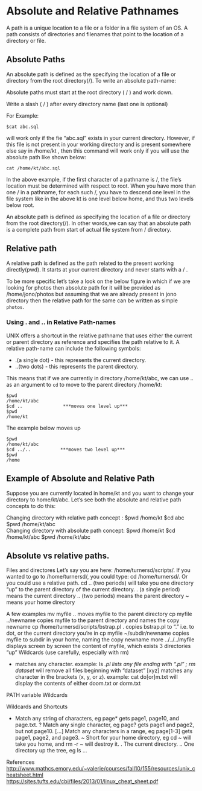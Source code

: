 # Absolute and Relative Pathnames

A path is a unique location to a file or a folder in a file system of an OS. A path consists of directories and filenames that point to the location of a directory or file.

## Absolute Paths

An absolute path is defined as the specifying the location of a file or directory from the root directory(/).
To write an absolute path-name:

Absolute paths must start at the root directory ( / ) and work down.

Write a slash ( / ) after every directory name (last one is optional)

For Example:
```
$cat abc.sql
```
will work only if the fie “abc.sql” exists in your current directory. However, if this file is not present in your working directory and is present somewhere else say in /home/kt , then this command will work only if you will use the absolute path like shown below:

```
cat /home/kt/abc.sql
```
In the above example, if the first character of a pathname is /, the file’s location must be determined with respect to root. When you have more than one / in a pathname, for each such /, you have to descend one level in the file system like in the above kt is one level below home, and thus two levels below root.

An absolute path is defined as specifying the location of a file or directory from the root directory(/). In other words,we can say that an absolute path is a complete path from start of actual file system from / directory.

## Relative path

A relative path is defined as the path related to the present working directly(pwd). It starts at your current directory and never starts with a / .

To be more specific let’s take a look on the below figure in which if we are looking for photos then absolute path for it will be provided as /home/jono/photos but assuming that we are already present in jono directory then the relative path for the same can be written as simple `photos`.

### Using . and .. in Relative Path-names

UNIX offers a shortcut in the relative pathname that uses either the current or parent directory as reference and specifies the path relative to it. A relative path-name can include the following symbols:

- .(a single dot) - this represents the current directory.
- ..(two dots) - this represents the parent directory.

This means that if we are currently in directory /home/kt/abc, we can use .. as an argument to `cd` to move to the parent directory /home/kt:
```
$pwd
/home/kt/abc
$cd ..               ***moves one level up***
$pwd
/home/kt
```
The example below moves up
```
$pwd
/home/kt/abc        
$cd ../..           ***moves two level up***
$pwd
/home
```

## Example of Absolute and Relative Path

Suppose you are currently located in home/kt and you want to change your directory to home/kt/abc. Let’s see both the absolute and relative path concepts to do this:

Changing directory with relative path concept :
$pwd
/home/kt
$cd abc                   
$pwd
/home/kt/abc         
Changing directory with absolute path concept:
$pwd
/home/kt
$cd /home/kt/abc
$pwd
/home/kt/abc

## Absolute vs relative paths.
Files and directores Let’s say you are here: /home/turnersd/scripts/. If you wanted to go to /home/turnersd/, you could type: cd /home/turnersd/. Or you could
use a relative path. cd .. (two periods) will take you one directory “up” to the parent directory of the current directory.
. (a single period) means the current directory
.. (two periods) means the parent directory
~ means your home directory

A few examples
mv myfile .. moves myfile to the parent directory
cp myfile ../newname copies myfile to the parent directory and names the copy newname
cp /home/turnersd/scripts/bstrap.pl . copies bstrap.pl to “.” i.e. to dot, or the current directory you’re in
cp myfile ~/subdir/newname copies myfile to subdir in your home, naming the copy newname
more ../../../myfile displays screen by screen the content of myfile, which exists 3 directories “up”
Wildcards (use carefully, especially with rm)
* matches any character. example: ls *.pl lists any file ending with “.pl” ; rm dataset* will remove all files beginning with “dataset”
[xyz] matches any character in the brackets (x, y, or z). example: cat do[or]m.txt will display the contents of either doom.txt or dorm.txt

PATH variable
Wildcards

Wildcards and Shortcuts
*	Match any string of characters, eg page* gets page1, page10, and page.txt.
?	Match any single character, eg page? gets page1 and page2, but not page10.
[...]	Match any characters in a range, eg page[1-3] gets page1, page2, and page3.
~	Short for your home directory, eg cd ~ will take you home, and rm -r ~ will destroy it.
.	The current directory.
..	One directory up the tree, eg ls ...

References
http://www.mathcs.emory.edu/~valerie/courses/fall10/155/resources/unix_cheatsheet.html
https://sites.tufts.edu/cbi/files/2013/01/linux_cheat_sheet.pdf
